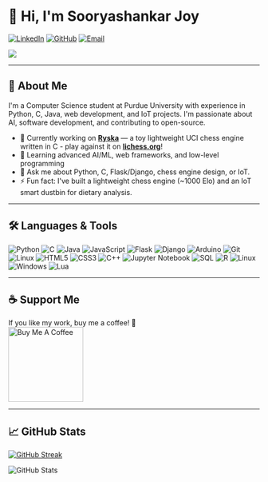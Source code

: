 # 👋 Hi, I'm Sooryashankar Joy

[![LinkedIn](https://img.shields.io/badge/LinkedIn-Sooryashankar%20Joy-blue?style=flat-square&logo=linkedin&logoColor=white)](https://www.linkedin.com/in/sooryashankar-joy)
[![GitHub](https://img.shields.io/badge/GitHub-reposketched-black?logo=github&style=flat-square)](https://github.com/reposketched) 
[![Email](https://img.shields.io/badge/Email-joy12@purdue.edu-red?style=flat-square)](mailto:joy12@purdue.edu)

![](https://komarev.com/ghpvc/?username=reposketched&color=blue)

---

## 🧑 About Me

I'm a Computer Science student at Purdue University with experience in Python, C, Java, web development, and IoT projects. I'm passionate about AI, software development, and contributing to open-source.

- 🔭 Currently working on **[Ryska](https://github.com/reposketched/ryska)** — a toy lightweight UCI chess engine written in C - play against it on **[lichess.org](https://lichess.org/@/shogunBOT)**!
- 🌱 Learning advanced AI/ML, web frameworks, and low-level programming
- 💬 Ask me about Python, C, Flask/Django, chess engine design, or IoT.
- ⚡ Fun fact: I've built a lightweight chess engine (~1000 Elo) and an IoT smart dustbin for dietary analysis.

---

## 🛠 Languages & Tools

<p>
  <img alt="Python" src="https://img.shields.io/badge/-Python-3776AB?style=flat-square&logo=python&logoColor=white" />
  <img alt="C" src="https://img.shields.io/badge/-C-00599C?style=flat-square&logo=c&logoColor=white" />
  <img alt="Java" src="https://img.shields.io/badge/-Java-007396?style=flat-square&logo=java&logoColor=white" />
  <img alt="JavaScript" src="https://img.shields.io/badge/-JavaScript-F7DF1E?style=flat-square&logo=javascript&logoColor=black" />
  <img alt="Flask" src="https://img.shields.io/badge/-Flask-000000?style=flat-square&logo=flask&logoColor=white" />
  <img alt="Django" src="https://img.shields.io/badge/-Django-092E20?style=flat-square&logo=django&logoColor=white" />
  <img alt="Arduino" src="https://img.shields.io/badge/-Arduino-00979D?style=flat-square&logo=arduino&logoColor=white" />
  <img alt="Git" src="https://img.shields.io/badge/-Git-F05032?style=flat-square&logo=git&logoColor=white" />
  <img alt="Linux" src="https://img.shields.io/badge/-Linux-FCC624?style=flat-square&logo=linux&logoColor=black" />
  <img alt="HTML5" src="https://img.shields.io/badge/-HTML5-E34F26?style=flat-square&logo=html5&logoColor=white" />
<img alt="CSS3" src="https://img.shields.io/badge/-CSS3-1572B6?style=flat-square&logo=css3&logoColor=white" />
<img alt="C++" src="https://img.shields.io/badge/-C++-00599C?style=flat-square&logo=c%2B%2B&logoColor=white" />
<img alt="Jupyter Notebook" src="https://img.shields.io/badge/-Jupyter-DA5B0B?style=flat-square&logo=jupyter&logoColor=white" />
<img alt="SQL" src="https://img.shields.io/badge/-SQL-003B57?style=flat-square&logo=sqlite&logoColor=white" />
<img alt="R" src="https://img.shields.io/badge/-R-276DC3?style=flat-square&logo=r&logoColor=white" />
<img alt="Linux" src="https://img.shields.io/badge/-Linux-FCC624?style=flat-square&logo=linux&logoColor=black" />
<img alt="Windows" src="https://img.shields.io/badge/-Windows-0078D6?style=flat-square&logo=windows&logoColor=white" />
<img alt="Lua" src="https://img.shields.io/badge/-Lua-2C2D72?style=flat-square&logo=lua&logoColor=white" />
</p>

---

## ☕ Support Me

If you like my work, buy me a coffee! 🥺  
<a href="https://www.buymeacoffee.com/reposketched" target="_blank"><img src="https://cdn.buymeacoffee.com/buttons/v2/default-red.png" alt="Buy Me A Coffee" width="150"></a>

---

## 📈 GitHub Stats

[![GitHub Streak](https://github-readme-streak-stats.herokuapp.com?user=reposketched&theme=dark&hide_border=true)](https://git.io/streak-stats)

![GitHub Stats](https://github-readme-stats.vercel.app/api?username=reposketched&show_icons=true&hide_border=true&theme=radical)
